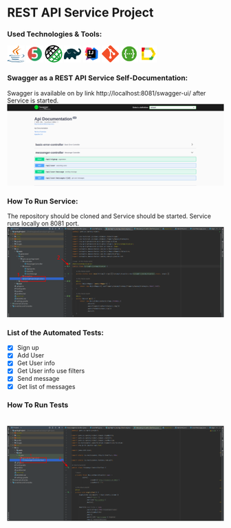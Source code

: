 # REST API Service Project

### Used Technologies & Tools:
<p align="left">
<img height="40" width="40" src="images/java-logo.svg" alt="java">
<img height="40" width="40" src="images/junit5-logo.svg" alt="junit5">
<img height="40" width="40" src="images/rest-assured-logo.png" alt="rest-assured">
<img height="40" width="40" src="images/gradle-logo.svg" alt="gradle">
<img height="40" width="40" src="images/IDEA-logo.svg" alt="IDEA">
<img height="40" width="40" src="images/git-logo.svg" alt="git">
<img height="40" width="40" src="images/swagger-logo.png" alt="swagger">
<img height="40" width="40" src="images/allure-Report-logo.svg" alt="allure">
</p>

### Swagger as a REST API Service Self-Documentation:
Swagger is available on by link http://localhost:8081/swagger-ui/ after Service is started.
![image](images/swagger-view.png)

### How To Run Service:
The repository should be cloned and Service should be started. Service runs locally on 8081 port.
![image](images/launch-service.png)

### List of the Automated Tests:
- [X] Sign up
- [X] Add User
- [X] Get User info
- [X] Get User info use filters
- [X] Send message
- [X] Get list of messages

### How To Run Tests </br>
![image](images/launch-test.png)
=======
